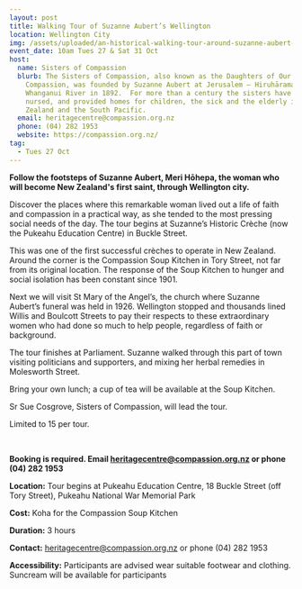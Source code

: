 ```yaml
---
layout: post
title: Walking Tour of Suzanne Aubert’s Wellington
location: Wellington City
img: /assets/uploaded/an-historical-walking-tour-around-suzanne-aubert-s-wellington.png
event_date: 10am Tues 27 & Sat 31 Oct
host:
  name: Sisters of Compassion
  blurb: The Sisters of Compassion, also known as the Daughters of Our Lady of
    Compassion, was founded by Suzanne Aubert at Jerusalem – Hiruhārama on the
    Whanganui River in 1892.  For more than a century the sisters have taught,
    nursed, and provided homes for children, the sick and the elderly in New
    Zealand and the South Pacific.
  email: heritagecentre@compassion.org.nz
  phone: (04) 282 1953
  website: https://compassion.org.nz/
tag:
  - Tues 27 Oct
---
```

**Follow the footsteps of Suzanne Aubert, Meri Hōhepa, the woman who will become New Zealand's first saint, through Wellington city.** 

Discover the places where this remarkable woman lived out a life of faith and compassion in a practical way, as she tended to the most pressing social needs of the day. The tour begins at Suzanne’s Historic Crèche (now the Pukeahu Education Centre) in Buckle Street. 

This was one of the first successful crèches to operate in New Zealand. Around the corner is the Compassion Soup Kitchen in Tory Street, not far from its original location. The response of the Soup Kitchen to hunger and social isolation has been constant since 1901. 

Next we will visit St Mary of the Angel’s, the church where Suzanne Aubert’s funeral was held in 1926. Wellington stopped and thousands lined Willis and Boulcott Streets to pay their respects to these extraordinary women who had done so much to help people, regardless of faith or background. 

The tour finishes at Parliament. Suzanne walked through this part of town visiting politicians and supporters, and mixing her herbal remedies in Molesworth Street.

Bring your own lunch; a cup of tea will be available at the Soup Kitchen.

Sr Sue Cosgrove, Sisters of Compassion, will lead the tour.

Limited to 15 per tour. 

<br>

**Booking is required. Email heritagecentre@compassion.org.nz or phone (04) 282 1953**

**Location:** Tour begins at Pukeahu Education Centre, 18 Buckle Street (off Tory Street), Pukeahu National War Memorial Park

**Cost:** Koha for the Compassion Soup Kitchen

**Duration:** 3 hours

**Contact:** heritagecentre@compassion.org.nz or phone (04) 282 1953

**Accessibility:** Participants are advised wear suitable footwear and clothing. Suncream will be available for participants